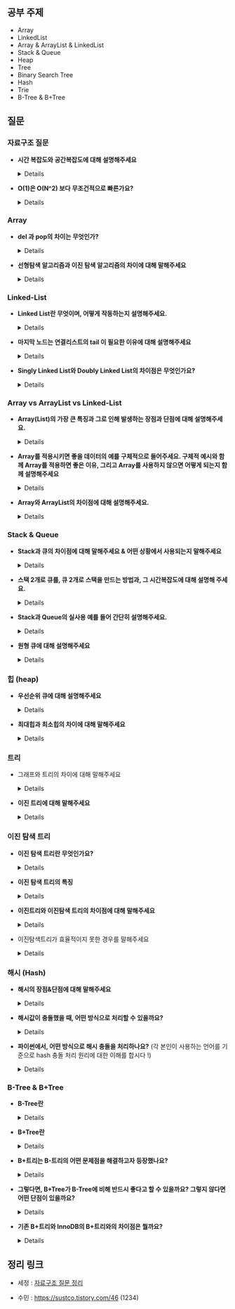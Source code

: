 ## 공부 주제
- Array
- LinkedList
- Array & ArrayList & LinkedList
- Stack & Queue
- Heap
- Tree
- Binary Search Tree
- Hash
- Trie
- B-Tree & B+Tree

## 질문 

### 자료구조 질문

- **시간 복잡도와 공간복잡도에 대해 설명해주세요**

    <details>
    - 시간 복잡도 : 문제의 크기와 이를 해결하는 데 걸리는 시간 사이의 관계
    - 공간 복잡도 : 문제의 크기와 이를 해결하는 데 필요한 메모리 공간 사이의 관계
    </details>


- **O(1)은 O(N^2) 보다 무조건적으로 빠른가요?**

    <details>
    - O(1) : 입력 크기에 관계없이 일정한 실행시간을 가지는 알고리즘
        - 일정 시간을 가져, 안정적인 성능을 가지느다.
    - O(n^2) : 입력 크기의 제곱에 비례하는 실행시간을 가지는 알고리즘
    - 입력크기가 매우 작을 때에는 O(n^2)가 O(1) 보다 빠를 수 있지만, 일반적으로 O(1)이 더 빠르다.
    </details>

### Array

- **del 과 pop의 차이는 무엇인가?**

    <details>
    - del과 pop은 지우고자 하는 리스트의 인덱스를 받아서 지우는 방식
    - pop은 지워진 <인덱스의 값>을 반환하지만,
    - del은 반환하지 않는다.
    - 이 차이 때문에 미세하게 del이 pop 보다 수행속도가 더 빠르다.
    - remove와 동일하게 pop과 del은 특정 인덱스를 삭제한 다음 리스트를 재조정 한다.
    - del이 가장 빠르고, pop과 remove는 비슷한 수행시간을 갖는다.
    </details>

- **선형탐색 알고리즘과 이진 탐색 알고리즘의 차이에 대해 말해주세요**

    <details>
    - 선형 탐색 알고리즘 (Linear Search)
        - 리스트의 길이에 비례하는 시간 소요 : `O(n)`
        - 최악의 경우 : 모든 원소를 다 비교해야 한다
    - 이진 탐색 알고리즘 (Binary Serach)
        - 탐색하려는 리스트가 이미 정렬되어 있는 경우에만 적용 가능
        - 크기 순으로 정렬되어 있다는 성질을 이용
        - 한 번 비교가 일어날 때마다 리스트를 반씩 줄임
        - `O(logn)`
    </details>

### Linked-List

- **Linked List란 무엇이며, 어떻게 작동하는지 설명해주세요.**

    <details>
    - 구성 요소(Node)
        - data
        - Link (next)
    - 데이터의 모음을 저장하는 자료구조 중 하나
    - 각각의 데이터는 노드라고 불리는 객체로 표현되며, 이 노드는 데이터를 저장하는 데이터 필드와 다음 노드를 가리키는 포인터 필드로 구성
    - 이러한 방식으로 노드들이 연결된 구조를 가지고 있으며, 이 노드는 순서대로 나열
        - 첫번째 노드는 연결리스트의 head
        - 마지막 노드는 연결리스트의 tail
        - 중간에 새로운 노드를 삽입하거나, 노드를 삭제하거나, 검색하는 연산
    - Linked List의 장점
        - 삽입 삭제가 O(1)의 시간복잡도로 가능
    - 단점
        - 데이터를 검색하거나 특정 위치에 있는 데이터를 가져오는 데 O(n)의 시간복잡도가 필요하다
        - 데이터의 주소를 저장하므로, 배열보다 많은 메모리를 사용할 수 있다.
    </details>

- **마지막 노드는 연결리스트의 tail 이 필요한 이유에 대해 설명해주세요**

    <details>
    뒤에 삽입이 필요한다 할 때 앞에서부터 탐색하는 것 보다 tail에 하나를 더 붙이는게 효율적
    </details>

- **Singly Linked List와 Doubly Linked List의 차이점은 무엇인가요?**
  
    <details>
    - Doubly Linked-List
        - Singly Linked - List
            - 각 노드가 다음 노드를 가리키는 포인터 필드 하나만 가지고 있는 구조
            - 각 노드는 다음 노드에 대한 정보만 가지고 있으며, 이전 노드에 대한 정보는 가지고 있지 않다.
            - 각 노드는 다음 노드를 참조하여, 순서대로 연결된 구조를 가진다.
        - 각 노드가 이전 노드와 다음 노드를 모두 가리키는 포인터 필드 두개를 가지고 있는 구조
        - 각 노드는 이전 노드와 다음 노드에 대한 정보를 모두 가지고 있으며, 이전 노드와 다음 노드 모두에 대한 연결이 존재
    </details>

### Array vs ArrayList vs Linked-List

- **Array(List)의 가장 큰 특징과 그로 인해 발생하는 장점과 단점에 대해 설명해주세요.**

  <details>
  Array의 가장 큰 특징은 순차적으로 데이터를 저장한다는 점입니다.
  데이터에 순서가 있기 때문에 0부터 시작하는 index가 존재하며, index를 사용해 특정 요소를 찾고 조작이 가능하다는 것이 Array의 장점입니다.
  순차적으로 존재하는 데이터의 중간에 요소가 삽입되거나 삭제되는 경우 그 뒤의 모든 요소들을 한 칸씩 뒤로 밀거나 당겨줘야 하는 단점도 있습니다.
  이러한 이유로 Array는 정보가 자주 삭제되거나 추가되는 데이터를 담기에는 적절치 않습니다.
  </details>

- **Array를 적용시키면 좋을 데이터의 예를 구체적으로 들어주세요. 구체적 예시와 함께 Array를 적용하면 좋은 이유, 그리고 Array를 사용하지 않으면 어떻게 되는지 함께 설명해주세요**

  <details>
  Array를 적용시키면 좋은 예로 주식 차트가 있습니다.
  주식 차트에 대한 데이터는 요소가 중간에 새롭게 추가되거나 삭제되는 정보가 아니며, 날짜별로 주식 가격이 차례대로 저장되어야 하는 데이터입니다.
  즉, 순서가 굉장히 중요한 데이터이므로 Array 같이 순서를 보장해주는 자료구조를 사용하는 것이 좋습니다.
  Array를 사용하지 않고 순서가 없는 자료 구조를 사용하는 경우에는 날짜별 주식 가격을 확인하기 어려우며 매번 전체 자료를 읽어 들이고 비교해야 하는 번거로움이 발생합니다.
  </details>

- **Array와 ArrayList의 차이점에 대해 설명해주세요.**

  <details>
  Array는 크기가 고정적이고, ArrayList는 크기가 가변적입니다.
  Array는 초기화 시 메모리에 할당되어 ArrayList보다 속도가 빠르고,
  ArrayList는 데이터 추가 및 삭제 시 메모리를 재할당하기 때문에 속도가 Array보다 느립니다.</details>


  


### Stack & Queue

- **Stack과 큐의 차이점에 대해 말해주세요 & 어떤 상황에서 사용되는지 말해주세요**
  
    <details>
    - 스택
        - 자료를 선형적으로 저장하는 자료구조
        - 마지막에 삽입된 자료가 가장 먼저 꺼내진다.
        - 수식 계산, 함수 호출, 브라우저의 뒤로 가기
    - 큐
        - 자료를 일렬로 저장하는 자료 구조
        - 처음에 삽입된 자료가 가장 먼저 꺼내지는 FIFO
        - 대기열 처리, 너비우선탐색, 캐시</details>

    
  
  
- **스택 2개로 큐를, 큐 2개로 스택을 만드는 방법과, 그 시간복잡도에 대해 설명해 주세요.**

    <details>
    - 스택 2개로 큐
        - 하나의 스택은 데이터를 저장하기 위한 스택
        - 다른 하나의 스택은 역순으로 데이터를 저장하기 위한 스택
        - 데이터를 삽입하기 위해서는 먼저 데이터를 역순으로 저장하는 스택에 데이터를 삽입하고, 그 다음 데이터를 저장하는 스택에서 데이터를 삽입
        - 데이터를 삭제하기 위해서는 역순으로 저장된 스택에서 데이터를 팝하면 큐에서 가장 오래된 데이터를 삭제할 수 있습니다.
    - 큐 2개로 스택
        - 데이터를 삽입할 때는 하나의 큐에 데이터를 삽입
        - 데이터를 삭제할 때는 다른 큐로 모든 데이터를 이동시키면서
        - 가장 마지막에 삽입된 데이터를 제거
    </details>

- **Stack과 Queue의 실사용 예를 들어 간단히 설명해주세요.**

    <details>
    Stack - 자바의 Stack 메모리 영역
    지역변수와 매개변수 데이터 값이 저장되는 공간이며, 메소드 호출시 메모리에 할당되고 종료되면 메모리가 해제되며,
    LIFO(Last In First Out)구조를 가집니다.
    <br><br>
    Queue - OS의 스케쥴러
    자원의 할당과 회수를 하는 스케쥴러 역할을 큐가 할 수 있습니다.
    메모리에 적재된 다수의 프로세스 중 어떤 프로세스에게 자원을 할당할 것인가 그 순서를 결정하는 것이 자원의 효율적인 사용에 있고,
    가장 단순한 형태의 스케쥴링 정책이 선입선처리(First Com First Served) 즉, 큐라고 볼 수 있습니다.
    </details>
    
- **원형 큐에 대해 설명해주세요**

    <details>
    - 큐에 빈 메모리가 남아 있어도, 꽉 차있는 것으로 판단할 수 있다.
    - 논리적으로 배열의 처음과 끝이 연결되어 있는 것으로 간주함
    - 공백, 포화 상태를 구분하기 위해 자리 하나를 항상 비워둔다.
    </details>


### 힙 (heap)

- **우선순위 큐에 대해 설명해주세요**

    <details>
    - 큐는 먼저 들어오는 데이터가 먼저 나가는 FIFO형식의 자료구조
    - 우선순위 큐는 먼저 들어오는 데이터가 아니라, 우선순위가 높은 데이터가 먼저 나가는 형태의 자료구조
        - 힙을 이용하여 구현
    </details>

- **최대힙과 최소힙의 차이에 대해 말해주세요**
  
    <details>
    - 최대힙 : 부모 노드의 키 값이 자식 노드의 키 값보다 크거나 같은 완전 이진 트리
    - 최소힙 : 부모 노드의 키 값이 자식 노드의 키 값보다 작거나 같은 완전 이진 트리
    </details>


### 트리

- 그래프와 트리의 차이에 대해 말해주세요

    <details>
    - 그래프
        - 방향성 : 방향 그래프 혹은 무방향 그래프
        - 순환성 : 순환 및 비순환
        - 루트 노드 존재 여부 : 루트 노드가 없음
        - 노드 간 관계성 : 부모와 자식 관계 없음
        - 모델의 종류 : 네트워크 모델
    - 트리
        - 방향성 : 방향그래프
        - 순환성 : 비순환
        - 루트 노드 존재 여부 : 루트 노드가 존재
        - 노드 간 관계성 : 부모와 자식 관계
        - 모델의 종류 : 계층 모델
      </details>

- **이진 트리에 대해 말해주세요**

    <details>
    - 모든 노드의 차수가 2 이하인 트리
    - 재귀적으로 정의할 수 있다.
    - 루트노드 + 왼쪽 서브트리 + 오른쪽 서브트리
    </details>


### 이진 탐색 트리

- **이진 탐색 트리란 무엇인가요?**

    <details>
    - 이진탐색 : **탐색에 소요되는 시간복잡도는 O(logN)**, but 삽입,삭제가 불가능
    - 연결리스트 : **삽입, 삭제의 시간복잡도는 O(1)**, but 탐색하는 시간복잡도가 O(N)
    - 이 두가지를 합하여 장점을 모두 얻는 것이 **'이진탐색트리'**
    - 즉, 효율적인 탐색 능력을 가지고, 자료의 삽입 삭제도 가능하게 만들자
    </details>

- **이진 탐색 트리의 특징**

    <details>
    - 각 노드의 자식이 2개 이하
    - 각 노드의 왼쪽 자식은 부모보다 작고, 오른쪽 자식은 부모보다 큼
    - 중복된 노드가 없어야 함
    </details>

- **이진트리와 이진탐색 트리의 차이점에 대해 말해주세요**

    <details>
    - 이진탐색 트리
        - 왼쪽 자식 노드의 값은 현재 노드의 값보다 작습니다.
        - 오른쪽 자식 노드의 값은 현재 노드의 값보다 큽니다.
    - 이진탐색트리는 데이터를 정렬된 상태로 저장하기 위해 사용되는 자료구조
    - 이진트리와 이진탐색트리의 가장 큰 차이점은 노드들의 정렬 여부
    - 이진탐색트리는 모든 노드가 정렬되어 있기 때문에 검색과 삽입, 삭제 연산이 빠르게 수행될 수 있습니다
    - 이진트리는 정렬되어 있지 않기 때문에 검색 연산의 경우 모든 노드를 탐색해야 하는 최악의 경우(O(N))가 발생할 수 있습니다.
    </details>

- 이진탐색트리가 효율적이지 못한 경우를 말해주세요
  
    <details>
    한쪽으로 치우쳐진 균형이 이루어지지 않은 이진탐색 트리 -> 선형 탐색과 동등한 복잡도를 가진 경우
    - O(n)
    - 그러면 이진탐색트리를 사용할 이유가 있을까?
      - 이를 바로잡기 위해
      - AVL Tree, RedBlack Tree
        </details>


### 해시 (Hash)

- **해시의 장점&단점에 대해 말해주세요**

    <details>
    - 해시테이블은 key-value가 1:1로 매핑되어 있기 때문에 삽입, 삭제, 검색의 과정에서 모두 평균적으로O(1)의 시간복잡도를 가지고 있다.
    - 단점
        - 해시 충돌이 발생
        - 순서/관계가 있는 배열에는 어울리지 않는다.
        - 공간 효율성이 떨어진다.
    </details>

- **해시값이 충돌했을 때, 어떤 방식으로 처리할 수 있을까요?**

    <details>
    1. 체이닝 : 연결리스트로 노드를 계속 추가해나가는 방식 (제한 없이 계속 연결 가능, but 메모리 문제) <br>
    2. Open Addressing: 해시 함수로 얻은 주소가 아닌 다른 주소에 데이터를 저장할 수 있도록 허용 (해당 키 값에 저장되어있으면 다음 주소에 저장) <br>
    3. 선형 탐사 : 정해진 고정 폭으로 옮겨 해시값의 중복을 피함 <br>
    4. 제곱 탐사 : 정해진 고정 폭을 제곱수로 옮겨 해시값의 중복을 피함 <br>
    </details>

- **파이썬에서, 어떤 방식으로 해시 충돌을 처리하나요?** (각 본인이 사용하는 언어를 기준으로 hash 충돌 처리 원리에 대한 이해를 합시다 !)
  
    <details>
    파이썬의 딕셔너리(dict) 타입은 내부적으로 해시 테이블을 사용하며, 이를 통해 매우 빠른 검색과 삽입을 제공합니다. 하지만, 해시 충돌이 발생하면 체이닝을 통해 해결하므로, 최악의 경우에는 검색 및 삽입이 O(n)의 시간복잡도를 가질 수 있습니다. 그러나 대부분의 경우에는 충돌이 거의 발생하지 않기 때문에, 딕셔너리 타입은 매우 높은 성능을 보입니다.

    출처 : GPT (불확실할 수 있으니 개인이 더 공부해보기)
    </details>


### B-Tree & B+Tree

- **B-Tree란**

    <details>
    - 이진 트리를 확장해서 많은 자식을 갖을 수 있는 균형 트리
    - key들이 항상 오름차순으로 정렬되어 구성
    - Branch와 Leaf 노드가 key와 data를 저장
    </details>

- **B+Tree란**

    <details>
    - B트리를 확장해서 데이터의 빠른 접근을 위한 인덱스 역할만 하는 비단말 노드를 추가한 트리(리프들이 연결되어 있음)
    - Branch 노드는 key만 저장-하나의 노드에 더 많은 key를 담을 수 있게 되므로 트리의 높이가 B 트리에 비해 더 낮아진다.(cache hit를 높임)
    - Leaf 노드는 Key와 Data를 저장하고 Linked List로 연결되어 있음(검색에 유용)
    </details>

- **B+트리는 B-트리의 어떤 문제점을 해결하고자 등장했나요?**
  
    <details>
    B-트리의 순회작업에 대한 문제점. <br>풀 스캔 시 B트리는 모든 노드를 확인해야하지만, B+ 트리의 경우 리프노드에 연결된 연결리스트로 선형 탐색이 가능하다.
    </details>
    
- **그렇다면, B+Tree가 B-Tree에 비해 반드시 좋다고 할 수 있을까요? 그렇지 않다면 어떤 단점이 있을까요?**
  
    <details>
    B Tree의 경우 best case에는 루트에서 끝날수 있지만, B+Tree의 경우 무조건 leaf노드까지 가야한다.
    </details>
    
-  **기존 B+트리와 InnoDB의 B+트리와의 차이점은 뭘까요?**

    <details>
    기존 B+트리는 리프노드가 SingleLinkedList이지만, InnoDB의 리프노드는 DoubleLinkedList있고 자식노드로는 SingbleLinkedList로 연결되어있다. 등등
    </details>

    

## 정리 링크

* 세정 : [자료구조 질문 정리](https://evening-november-9ec.notion.site/15-8188fa8e3aff49ca9ce02158b30dc946)

* 수민 : https://sustco.tistory.com/46 (1234)
